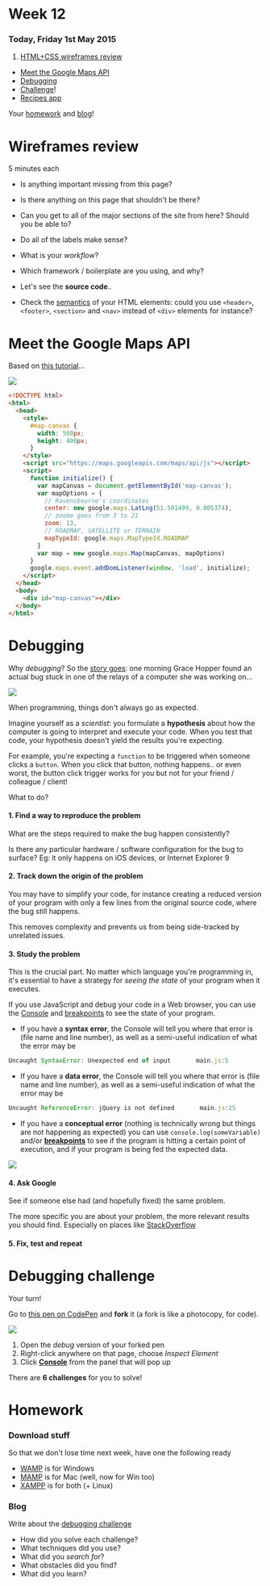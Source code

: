 # Week 12

### Today, Friday 1st May 2015

1. [HTML+CSS wireframes review](#wireframes-review)
* [Meet the Google Maps API](#meet-the-google-maps-api) 
* [Debugging](#debugging)
* [Challenge](#debugging-challenge)!
* [Recipes app](#recipes-app)

Your [homework](#homework) and [blog](#blog)!


<!-- Managing online content with WordPress -->


# Wireframes review

5 minutes each

* Is anything important missing from this page?
* Is there anything on this page that shouldn't be there?
* Can you get to all of the major sections of the site from here? Should you be able to?
* Do all of the labels make sense?

* What is your *workflow*?
* Which framework / boilerplate are you using, and why?
* Let's see the **source code**..
* Check the [semantics](http://www.w3schools.com/html/html5_semantic_elements.asp) of your HTML elements: could you use `<header>`, `<footer>`, `<section>` and `<nav>` instead of `<div>` elements for instance?


# Meet the Google Maps API

Based on [this tutorial](https://developers.google.com/maps/tutorials/fundamentals/adding-a-google-map)...

![](assets/google-map.png)


```html
<!DOCTYPE html>
<html>
  <head>
    <style>
      #map-canvas {
        width: 500px;
        height: 400px;
      }
    </style>
    <script src="https://maps.googleapis.com/maps/api/js"></script>
    <script>
      function initialize() {
        var mapCanvas = document.getElementById('map-canvas');
        var mapOptions = {
          // Ravensbourne's coordinates
          center: new google.maps.LatLng(51.501499, 0.005374),
          // zoome goes from 3 to 21
          zoom: 13,
          // ROADMAP, SATELLITE or TERRAIN
          mapTypeId: google.maps.MapTypeId.ROADMAP
        }
        var map = new google.maps.Map(mapCanvas, mapOptions)
      }
      google.maps.event.addDomListener(window, 'load', initialize);
    </script>
  </head>
  <body>
    <div id="map-canvas"></div>
  </body>
</html>
```





# Debugging

Why *debugging*? So the [story goes](http://en.wikipedia.org/wiki/Debugging#Origin): one morning Grace Hopper found an actual bug stuck in one of the relays of a computer she was working on...

![](assets/grace-moth.jpg)

When programming, things don't always go as expected.

Imagine yourself as a *scientist*: you formulate a **hypothesis** about how the computer is going to interpret and execute your code. When you test that code, your hypothesis doesn't yield the results you're expecting.

For example, you're expecting a `function` to be triggered when someone clicks a `button`. When you click that button, nothing happens.. or even worst, the button click trigger works for you but not for your friend / colleague / client!

What to do?

#### 1. Find a way to reproduce the problem

What are the steps required to make the bug happen consistently? 
	
Is there any particular hardware / software configuration for the bug to surface? Eg: it only happens on iOS devices, or Internet Explorer 9
	
#### 2. Track down the origin of the problem

You may have to simplify your code, for instance creating a reduced version of your program with only a few lines from the original source code, where the bug still happens.
	
This removes complexity and prevents us from being side-tracked by unrelated issues.
	
#### 3. Study the problem

This is the crucial part. No matter which language you're programming in, it's essential to have a strategy for *seeing the state* of your program when it executes.
	
If you use JavaScript and debug your code in a Web browser, you can use the [Console](http://webmasters.stackexchange.com/a/77337) and [breakpoints](https://developer.chrome.com/devtools/docs/javascript-debugging) to see the state of your program. 
	
* If you have a **syntax error**, the Console will tell you where that error is (file name and line number), as well as a semi-useful indication of what the error may be
```js
Uncaught SyntaxError: Unexpected end of input       main.js:5
```	

* If you have a **data error**, the Console will tell you where that error is (file name and line number), as well as a semi-useful indication of what the error may be
```js
Uncaught ReferenceError: jQuery is not defined       main.js:25
```	

* If you have a **conceptual error** (nothing is technically wrong but things are not happening as expected) you can use `console.log(someVariable)` and/or  [**breakpoints**](https://developer.chrome.com/devtools/docs/javascript-debugging) to see if the program is hitting a certain point of execution, and if your program is being fed the expected data.

![](assets/javascript-debugging-overview.jpg)


#### 4. Ask Google

See if someone else had (and hopefully fixed) the same problem.

The more specific you are about your problem, the more relevant results you should find. Especially on places like [StackOverflow](http://stackoverflow.com)

#### 5. Fix, test and repeat	


# Debugging challenge

Your turn!

Go to [this pen on CodePen](http://codepen.io/baddeo/pen/YXPpwV?editors=001) and **fork** it (a fork is like a photocopy, for code).

[![](assets/jquery-challenge.jpg)](http://codepen.io/baddeo/pen/YXPpwV?editors=001)

1. Open the *debug* version of your forked pen
2. Right-click anywhere on that page, choose *Inspect Element*
3. Click [**Console**](http://webmasters.stackexchange.com/a/77337) from the panel that will pop up

There are **6 challenges** for you to solve!




<!--# Recipes app

Last week we started building a [recipes app](resources/recipe-app)

What's missing:

* style the interface (make it responsive)
* clear previous search results 
* tell people [something is happening]([visibility of system status](http://www.nngroup.com/articles/ten-usability-heuristics/)) after they hit the *Search* button
* anything else?-->






# Homework

### Download stuff

So that we don't lose time next week, have one the following ready

* [WAMP](http://www.wampserver.com/en/#wampserver-64-bits-php-5-3) is for Windows
* [MAMP](https://www.mamp.info/en) is for Mac (well, now for Win too)
* [XAMPP](https://www.apachefriends.org) is for both (+ Linux)

### Blog 

Write about the [debugging challenge](#debugging-challenge)

* How did you solve each challenge?
* What techniques did you use?
* What did you *search for*?
* What obstacles did you find?
* What did you learn?






<!-- 

Programming  quiz 

https://www.khanacademy.org/computing/computer-programming/html-css-js/html-css-js-intro/e/quiz--javascript-recap

-->

